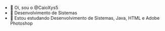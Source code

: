 - 👋 Oi, sou o @CaioXys5
- 👀 Desenvolvimento de Sistemas
- 🌱 Estou estudando Desenvolvimento de Sistemas, Java, HTML e Adobe Photoshop
